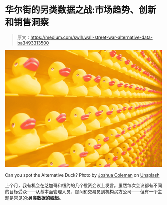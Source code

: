 # 华尔街的另类数据之战:市场趋势、创新和销售洞察

> 原文：<https://medium.com/swlh/wall-street-war-alternative-data-ba3493313500>

![](img/2f8e80a4e698d57d6dd00fb5a5aabe87.png)

Can you spot the Alternative Duck? Photo by [Joshua Coleman](https://unsplash.com/@joshstyle?utm_source=medium&utm_medium=referral) on [Unsplash](https://unsplash.com?utm_source=medium&utm_medium=referral)

上个月，我有机会在芝加哥和纽约的几个投资会议上发言。虽然每次会议都有不同的目标受众——从基本面管理人员、顾问和交易员到机构买方公司——但有一个主题是常见的:****另类数据的崛起。****